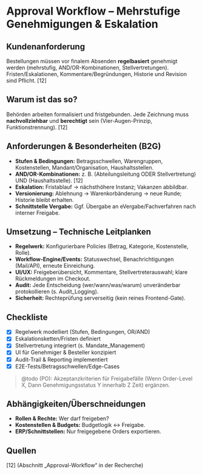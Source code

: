 # Approval Workflow – Mehrstufige Genehmigungen & Eskalation

## Kundenanforderung
Bestellungen müssen vor finalem Absenden **regelbasiert** genehmigt werden (mehrstufig, AND/OR-Kombinationen, Stellvertretungen). Fristen/Eskalationen, Kommentare/Begründungen, Historie und Revision sind Pflicht. [12]

## Warum ist das so?
Behörden arbeiten formalisiert und fristgebunden. Jede Zeichnung muss **nachvollziehbar** und **berechtigt** sein (Vier-Augen-Prinzip, Funktionstrennung). [12]

## Anforderungen & Besonderheiten (B2G)
- **Stufen & Bedingungen:** Betragsschwellen, Warengruppen, Kostenstellen, Mandant/Organisation, Haushaltsstellen.  
- **AND/OR-Kombinationen:** z. B. (Abteilungsleitung ODER Stellvertretung) UND (Haushaltsstelle). [12]  
- **Eskalation:** Fristablauf → nächsthöhere Instanz; Vakanzen abbildbar.  
- **Versionierung:** Ablehnung → Warenkorbänderung → neue Runde; Historie bleibt erhalten.  
- **Schnittstelle Vergabe:** Ggf. Übergabe an eVergabe/Fachverfahren nach interner Freigabe.

## Umsetzung – Technische Leitplanken
- **Regelwerk:** Konfigurierbare Policies (Betrag, Kategorie, Kostenstelle, Rolle).  
- **Workflow-Engine/Events:** Statuswechsel, Benachrichtigungen (Mail/API), erneute Einreichung.  
- **UI/UX:** Freigeberübersicht, Kommentare, Stellvertreterauswahl; klare Rückmeldungen im Checkout.  
- **Audit:** Jede Entscheidung (wer/wann/was/warum) unveränderbar protokollieren (s. Audit_Logging).  
- **Sicherheit:** Rechteprüfung serverseitig (kein reines Frontend-Gate).

## Checkliste
- [x] Regelwerk modelliert (Stufen, Bedingungen, OR/AND)  
- [x] Eskalationsketten/Fristen definiert  
- [x] Stellvertretung integriert (s. Mandate_Management)  
- [x] UI für Genehmiger & Besteller konzipiert  
- [x] Audit-Trail & Reporting implementiert
- [x] E2E-Tests/Betragsschwellen/Edge-Cases

> @todo (PO): Akzeptanzkriterien für Freigabefälle (Wenn Order-Level X, Dann Genehmigungsstatus Y innerhalb Z Zeit) ergänzen.

## Abhängigkeiten/Überschneidungen
- **Rollen & Rechte:** Wer darf freigeben?  
- **Kostenstellen & Budgets:** Budgetlogik ↔ Freigabe.  
- **ERP/Schnittstellen:** Nur freigegebene Orders exportieren.

## Quellen
[12] (Abschnitt „Approval-Workflow“ in der Recherche)
